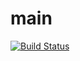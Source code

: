 # main
[![Build Status](https://travis-ci.org/jsreportonline/main.png?branch=master)](https://travis-ci.org/jsreportonline/main)